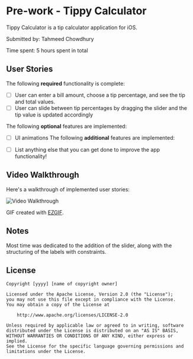 # Pre-work - Tippy Calculator

Tippy Calculator is a tip calculator application for iOS.

Submitted by: Tahmeed Chowdhury

Time spent: 5 hours spent in total

## User Stories

The following **required** functionality is complete:

* [ ] User can enter a bill amount, choose a tip percentage, and see the tip and total values.
* [ ] User can slide between tip percentages by dragging the slider and the tip value is updated accordingly

The following **optional** features are implemented:

* [ ] UI animations
The following **additional** features are implemented:

- [ ] List anything else that you can get done to improve the app functionality!

## Video Walkthrough

Here's a walkthrough of implemented user stories:

<img src='https://im7.ezgif.com/tmp/ezgif-7-19790bc29c84.gif' title='Video Walkthrough' width='' alt='Video Walkthrough' />

GIF created with [EZGIF](https://ezgif.com/).

## Notes

Most time was dedicated to the addition of the slider, along with the structuring of the labels with constraints.

## License

    Copyright [yyyy] [name of copyright owner]

    Licensed under the Apache License, Version 2.0 (the "License");
    you may not use this file except in compliance with the License.
    You may obtain a copy of the License at

        http://www.apache.org/licenses/LICENSE-2.0

    Unless required by applicable law or agreed to in writing, software
    distributed under the License is distributed on an "AS IS" BASIS,
    WITHOUT WARRANTIES OR CONDITIONS OF ANY KIND, either express or implied.
    See the License for the specific language governing permissions and
    limitations under the License.
